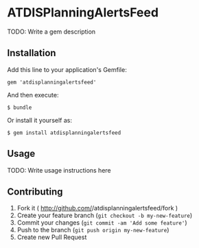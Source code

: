 # ATDISPlanningAlertsFeed

TODO: Write a gem description

## Installation

Add this line to your application's Gemfile:

    gem 'atdisplanningalertsfeed'

And then execute:

    $ bundle

Or install it yourself as:

    $ gem install atdisplanningalertsfeed

## Usage

TODO: Write usage instructions here

## Contributing

1. Fork it ( http://github.com/<my-github-username>/atdisplanningalertsfeed/fork )
2. Create your feature branch (`git checkout -b my-new-feature`)
3. Commit your changes (`git commit -am 'Add some feature'`)
4. Push to the branch (`git push origin my-new-feature`)
5. Create new Pull Request
